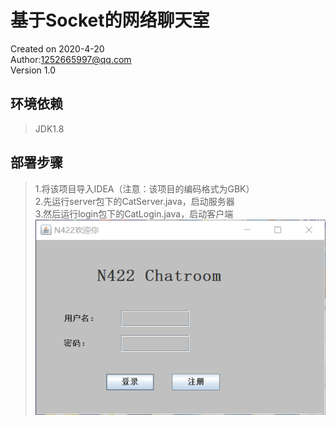 # 基于Socket的网络聊天室

Created on 2020-4-20<br/>
Author:<1252665997@qq.com><br/>
Version 1.0<br/>

## 环境依赖
>JDK1.8

## 部署步骤
>1.将该项目导入IDEA（注意：该项目的编码格式为GBK）<br/>
>2.先运行server包下的CatServer.java，启动服务器<br/>
>3.然后运行login包下的CatLogin.java，启动客户端<br/>
>![](picture/login.png)
